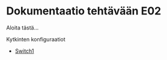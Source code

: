 # Dokumentaatio tehtävään E02

Aloita tästä...

Kytkinten konfiguraatiot

* [Switch1](/E02/Switch.cfg)